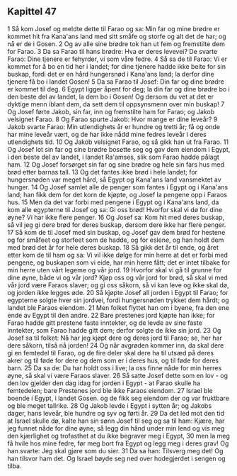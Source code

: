 ## Kapittel 47

1 Så kom Josef og meldte dette til Farao og sa: Min far og mine brødre er kommet hit fra Kana'ans land med sitt småfe og storfe og alt det de har; og nå er de i Gosen.
2 Og av alle sine brødre tok han ut fem og fremstilte dem for Farao.
3 Da sa Farao til hans brødre: Hva er deres levevei? De svarte Farao: Dine tjenere er fehyrder, vi som våre fedre.
4 Så sa de til Farao: Vi er kommet for å bo en tid her i landet; for dine tjenere hadde ikke beite for sin buskap, fordi det er en hård hungersnød i Kana'ans land; la derfor dine tjenere få bo i landet Gosen!
5 Da sa Farao til Josef: Din far og dine brødre er kommet til deg.
6 Egypt ligger åpent for deg; la din far og dine brødre bo i den beste del av landet, la dem bo i Gosen! Og dersom du vet at det er dyktige menn iblant dem, da sett dem til oppsynsmenn over min buskap!
7 Og Josef førte Jakob, sin far, inn og fremstilte ham for Farao; og Jakob velsignet Farao.
8 Og Farao spurte Jakob: Hvor mange er dine leveår?
9 Jakob svarte Farao: Min utlendighets år er hundre og tretti år; få og onde har mine leveår vært, og de har ikke nådd mine fedres leveår i deres utlendighets tid.
10 Og Jakob velsignet Farao, og så gikk han ut fra Farao.
11 Og Josef lot sin far og sine brødre bosette seg og gav dem eiendom i Egypt, i den beste del av landet, i landet Ra'amses, slik som Farao hadde pålagt ham.
12 Og Josef forsørget sin far og sine brødre og hele sin fars hus med brød etter barnas tall.
13 Og det fantes ikke brød i hele landet; for hungersnøden var meget hård, så Egypt og Kana'ans land vansmektet av hunger.
14 Og Josef samlet alle de penger som fantes i Egypt og i Kana'ans land; han fikk dem for det korn de kjøpte, og Josef la pengene opp i Faraos hus.
15 Men da det var forbi med pengene i Egypt og i Kana'ans land, da kom alle egypterne til Josef og sa: Gi oss brød! Hvorfor skal vi dø for dine øyne? Vi har ikke flere penger.
16 Og Josef sa: Kom hit med deres buskap, så vil jeg gi dere brød for deres buskap, dersom dere ikke har flere penger.
17 Så kom de til Josef med sin buskap, og Josef gav dem brød for hestene og for småfeet og storfeet som de hadde, og for eslene, og han holdt dem med brød det år for hele deres buskap.
18 Så gikk det år til ende, og året etter kom de til ham og sa: Vi vil ikke dølge for min herre at det er forbi med pengene, og buskapen som vi eide, har min herre fått; det er intet tilbake for min herre uten vårt legeme og vår jord.
19 Hvorfor skal vi gå til grunne for dine øyne, både vi og vår jord? Kjøp oss og vår jord for brød, så skal vi med vår jord være Faraos slaver; og gi oss såkorn, så vi kan leve og ikke skal dø, og jorden ikke legges øde.
20 Så kjøpte Josef all jorden i Egypt til Farao; for egypterne solgte hver sin jordvei, fordi hungersnøden trykket dem hårdt; og landet ble Faraos eiendom.
21 Men folket flyttet han om i byene, fra den ene ende av Egypt til den andre.
22 Bare prestenes jord kjøpte han ikke; for Farao hadde gitt prestene faste inntekter, og de levde av sine faste inntekter, som Farao hadde gitt dem; derfor solgte de ikke sin jord.
23 Og Josef sa til folket: Nå har jeg kjøpt dere og deres jord til Farao; se, her har dere såkorn, tilså nå jorden!
24 Og når avgrøden kommer inn, da skal dere gi en femtedel til Farao, og de fire deler skal dere ha til utsæd på deres akrer og til føde for dere og dem som er i deres hus, og til føde for deres barn.
25 Da sa de: Du har holdt oss i live; la oss finne nåde for min herres øyne, så skal vi være Faraos slaver.
26 Så satte Josef dette som en lov - og den lov gjelder den dag idag for jorden i Egypt - at Farao skulle ha femtedelen; bare Prestenes jord ble ikke Faraos eiendom.
27 Israel ble boende i Egypt, i landet Gosen. og de fikk seg eiendom der og var fruktbare og ble meget tallrike.
28 Og Jakob levde i Egypt i sytten år; og Jakobs dager, hans leveår, ble hundre og syv og førti år.
29 Da det led mot den tid at Israel skulle dø, kalte han sin sønn Josef til seg og sa til ham: Kjære, har jeg funnet nåde for dine øyne, så legg din hånd under min lend og vis meg den kjærlighet og trofasthet at du ikke begraver meg i Egypt,
30 men la meg få hvile hos mine fedre, før meg bort fra Egypt og legg meg i deres grav! Og han svarte: Jeg skal gjøre som du sier.
31 Da sa han: Tilsverg meg det! Og han tilsvor ham det. Og Israel bøyde seg ned over hodegjerdet i sengen og tilba.
